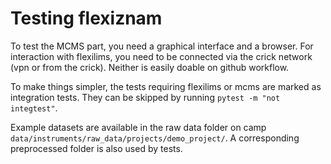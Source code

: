 # Testing flexiznam

To test the MCMS part, you need a graphical interface and a browser. 
For interaction with flexilims, you need to be connected via the crick network 
(vpn or from the crick). Neither is easily doable on github workflow.

To make things simpler, the tests requiring flexilims or mcms are marked as integration 
tests. They can be skipped by running `pytest -m "not integtest"`.

Example datasets are available in the 
raw data folder on camp `data/instruments/raw_data/projects/demo_project/`.
A corresponding preprocessed folder is also used by tests. 